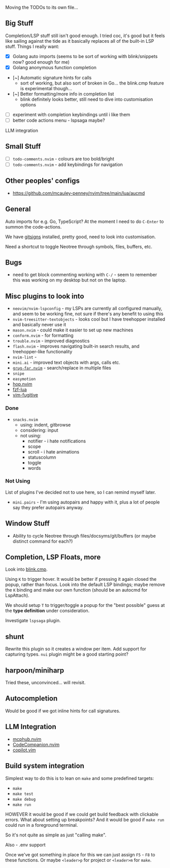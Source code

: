 Moving the TODOs to its own file...

## Big Stuff

Completion/LSP stuff still isn't good enough. I tried coc, it's good but it feels like sailing against the tide as it basically replaces all of the built-in LSP stuff. Things I really want:

  - [x] Golang auto imports (seems to be sort of working with blink/snippets now? good enough for me)
  - [x] Golang anonymous function completion
  - [~] Automatic signature hints for calls
    - sort of working, but also sort of broken in Go... the blink.cmp feature is experimental though...
  - [~] Better formatting/more info in completion list
    - blink definitely looks better, still need to dive into customisation options
  - [ ] experiment with completion keybindings until i like them
  - [ ] better code actions menu - lspsaga maybe?

LLM integration

## Small Stuff

  - [ ] `todo-comments.nvim` - colours are too bold/bright
  - [ ] `todo-comments.nvim` - add keybindings for navigation

## Other peoples' configs

  - https://github.com/mcauley-penney/nvim/tree/main/lua/aucmd

## General

Auto imports for e.g. Go, TypeScript? At the moment I need to do `C-Enter` to summon the code-actions.

We have [gitsigns](https://github.com/lewis6991/gitsigns.nvim) installed, pretty good, need to look into customisation.

Need a shortcut to toggle Neotree through symbols, files, buffers, etc.

## Bugs

  - need to get block commenting working with `C-/` - seem to remember this was working on my desktop but not on the laptop.

## Misc plugins to look into

  - `neovim/nvim-lspconfig` - my LSPs are currently all configured manually, and seem to be working fine, not sure if there's any benefit to using this
  - `nvim-treesitter-textobjects` - looks cool but I have treehopper installed and basically never use it
  - `mason.nvim` - could make it easier to set up new machines
  - `conform.nvim` - for formatting
  - `trouble.nvim` - improved diagnostics
  - `flash.nvim` - improves navigating built-in search results, and treehopper-like functionality
  - `nvim-lint` -
  - `mini.ai` - improved text objects with args, calls etc.
  - [`grug-far.nvim`](https://www.lazyvim.org/plugins/editor#grug-farnvim) - search/replace in multiple files
  - `snipe`
  - `easymotion`
  - [hop.nvim](https://github.com/smoka7/hop.nvim)
  - [fzf-lua](https://github.com/ibhagwan/fzf-lua)
  - [vim-fugitive](https://github.com/tpope/vim-fugitive)

### Done

  - `snacks.nvim`
    - using: indent, gitbrowse
    - considering: input
    - not using:
      - notifier - i hate notifications
      - scope
      - scroll - i hate animations
      - statuscolumn
      - toggle
      - words

### Not Using

List of plugins I've decided not to use here, so I can remind myself later.

  - `mini.pairs` - I'm using autopairs and happy with it, plus a lot of people say they prefer autopairs anyway.


## Window Stuff

  - Ability to cycle Neotree through files/docsyms/git/buffers
    (or maybe distinct command for each?)

## Completion, LSP Floats, more

Look into [blink.cmp](https://github.com/saghen/blink.cmp).

Using `K` to trigger hover. It would be better if pressing it again closed the popup, rather than focus.
Look into the default LSP bindings; maybe remove the `K` binding and make our own function (should be an autocmd for LspAttach).

We should setup `T` to trigger/toggle a popup for the "best possible" guess at the __type definition__ under consideration.

Investigate `lspsaga` plugin.

## shunt

Rewrite this plugin so it creates a window per item.
Add support for capturing types.
`nui` plugin might be a good starting point?

## harpoon/miniharp

Tried these, unconvinced... will revisit.

## Autocompletion

Would be good if we got inline hints for call signatures.

## LLM Integration

  - [mcphub.nvim](https://github.com/ravitemer/mcphub.nvim)
  - [CodeCompanion.nvim](https://codecompanion.olimorris.dev/)
  - [copilot.vim](https://github.com/github/copilot.vim)

## Build system integration

Simplest way to do this is to lean on `make` and some predefined targets:

  - `make`
  - `make test`
  - `make debug`
  - `make run`

HOWEVER it would be good if we could get build feedback with clickable errors.
What about setting up breakpoints?
And it would be good if `make run` could run in a foreground terminal.

So it's not quite as simple as just "calling make".

Also - .env support

Once we've got something in place for this we can just assign `F5` - `F8` to these functions. Or maybe `<leader>p` for project or `<leader>m` for `make`.
